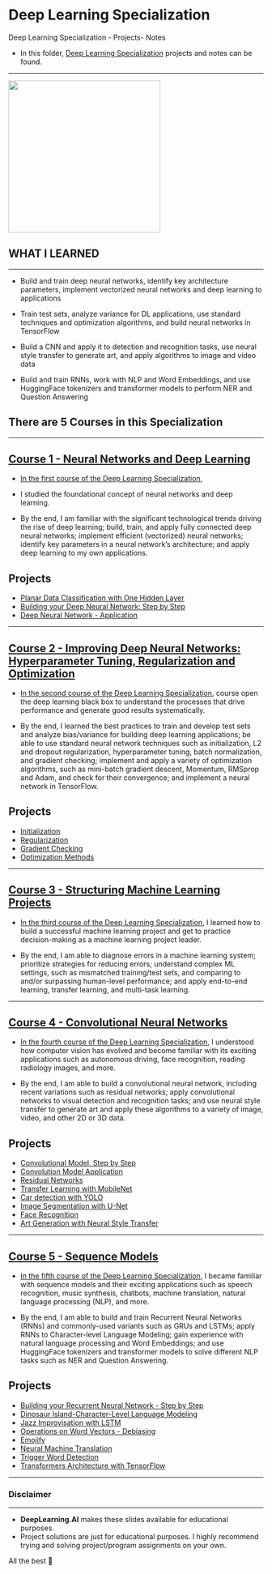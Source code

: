 # Deep Learning Specialization
Deep Learning Specialization - Projects- Notes

- In this folder, [Deep Learning Specialization](https://www.coursera.org/specializations/deep-learning) projects and notes can be found.
----------------------------------------

<img src="https://aikademi.com/wp-content/uploads/2018/01/deeplearning.png" width="300" height="300">

## WHAT  I LEARNED
------------------------

- Build and train deep neural networks, identify key architecture parameters, implement vectorized neural networks and deep learning to applications

- Train test sets, analyze variance for DL applications, use standard techniques and optimization algorithms, and build neural networks in TensorFlow

- Build a CNN and apply it to detection and recognition tasks, use neural style transfer to generate art, and apply algorithms to image and video data

- Build and train RNNs, work with NLP and Word Embeddings, and use HuggingFace tokenizers and transformer models to perform NER and Question Answering



## There are 5 Courses in this Specialization
--------------------------------------------------

## [Course 1 - Neural Networks and Deep Learning](https://github.com/kb1907/Deep-Learning-Specialization/tree/main/Neural%20Networks%20and%20Deep%20Learning)

- [In the first course of the Deep Learning Specialization](https://www.coursera.org/learn/neural-networks-deep-learning?specialization=deep-learning), 

- I studied the foundational concept of neural networks and deep learning. 
- By the end,  I am familiar with the significant technological trends driving the rise of deep learning; build, train, and apply fully connected deep neural networks; implement efficient (vectorized) neural networks; identify key parameters in a neural network’s architecture; and apply deep learning to my own applications.

**Projects**
--------------
- [Planar Data Classification with One Hidden Layer](https://github.com/kb1907/Deep-Learning-Specialization/blob/main/Neural%20Networks%20and%20Deep%20Learning/Week3/ProgrammingAssignment_Planar_data_classification_with_one_hidden_layer.ipynb)
- [Building your Deep Neural Network: Step by Step](https://github.com/kb1907/Deep-Learning-Specialization/blob/main/Neural%20Networks%20and%20Deep%20Learning/Week4/ProgrammingAssignment_Building_your_Deep_Neural_Network_Step_by_Step.ipynb)
- [Deep Neural Network - Application](https://github.com/kb1907/Deep-Learning-Specialization/blob/main/Neural%20Networks%20and%20Deep%20Learning/Week4/ProgrammingAssignment_Deep%20Neural%20Network%20-%20Application.ipynb)

--------------------------------------------------------

## [Course 2 - Improving Deep Neural Networks: Hyperparameter Tuning, Regularization and Optimization](https://github.com/kb1907/Deep-Learning-Specialization/tree/main/Improving%20Deep%20Neural%20Networks_Hyperparameter%20Tuning%2C%20Regularization%20and%20Optimization)

- [In the second course of the Deep Learning Specialization](https://www.coursera.org/learn/deep-neural-network?specialization=deep-learning), course open the deep learning black box to understand the processes that drive performance and generate good results systematically. 

- By the end, I learned the best practices to train and develop test sets and analyze bias/variance for building deep learning applications; be able to use standard neural network techniques such as initialization, L2 and dropout regularization, hyperparameter tuning, batch normalization, and gradient checking; implement and apply a variety of optimization algorithms, such as mini-batch gradient descent, Momentum, RMSprop and Adam, and check for their convergence; and implement a neural network in TensorFlow.

**Projects**
--------------
- [Initialization](https://github.com/kb1907/Deep-Learning-Specialization/blob/main/Improving%20Deep%20Neural%20Networks_Hyperparameter%20Tuning%2C%20Regularization%20and%20Optimization/Week1/ProgrammingAssignment_Initialization.ipynb)
- [Regularization](https://github.com/kb1907/Deep-Learning-Specialization/blob/main/Improving%20Deep%20Neural%20Networks_Hyperparameter%20Tuning%2C%20Regularization%20and%20Optimization/Week1/ProgrammingAssignment_Regularization.ipynb)
- [Gradient Checking](https://github.com/kb1907/Deep-Learning-Specialization/blob/main/Improving%20Deep%20Neural%20Networks_Hyperparameter%20Tuning%2C%20Regularization%20and%20Optimization/Week1/ProgrammingAssignment_Gradient_Checking.ipynb)
- [Optimization Methods](https://github.com/kb1907/Deep-Learning-Specialization/blob/main/Improving%20Deep%20Neural%20Networks_Hyperparameter%20Tuning%2C%20Regularization%20and%20Optimization/Week2/ProgrammingAssignment_Optimization_methods.ipynb)


--------------------------------------------------



## [Course 3 - Structuring Machine Learning Projects](https://github.com/kb1907/Deep-Learning-Specialization/tree/main/Structuring%20Machine%20Learning%20Projects)

- [In the third course of the Deep Learning Specialization](https://www.coursera.org/learn/machine-learning-projects?specialization=deep-learning), I learned how to build a successful machine learning project and get to practice decision-making as a machine learning project leader. 

- By the end, I am able to diagnose errors in a machine learning system; prioritize strategies for reducing errors; understand complex ML settings, such as mismatched training/test sets, and comparing to and/or surpassing human-level performance; and apply end-to-end learning, transfer learning, and multi-task learning.

--------------------------------------------


## [Course 4 - Convolutional Neural Networks](https://github.com/kb1907/Deep-Learning-Specialization/tree/main/Convolutional%20Neural%20Networks)

- [In the fourth course of the Deep Learning Specialization](https://www.coursera.org/learn/convolutional-neural-networks?specialization=deep-learning), I understood how computer vision has evolved and become familiar with its exciting applications such as autonomous driving, face recognition, reading radiology images, and more.

- By the end, I am able to build a convolutional neural network, including recent variations such as residual networks; apply convolutional networks to visual detection and recognition tasks; and use neural style transfer to generate art and apply these algorithms to a variety of image, video, and other 2D or 3D data.

**Projects**
--------------
- [Convolutional Model, Step by Step](https://github.com/kb1907/Deep-Learning-Specialization/blob/main/Convolutional%20Neural%20Networks/Week1/Programming%20Assignment_Convolution_model_Step_by_Step_v1.ipynb)
- [Convolution Model Application](https://github.com/kb1907/Deep-Learning-Specialization/blob/main/Convolutional%20Neural%20Networks/Week1/Programming%20Assignment_Convolution_model_Application.ipynb)
- [Residual Networks](https://github.com/kb1907/Deep-Learning-Specialization/blob/main/Convolutional%20Neural%20Networks/Week2/Programming%20Assignment_Residual_Networks.ipynb)
- [Transfer Learning with MobileNet](https://github.com/kb1907/Deep-Learning-Specialization/blob/main/Convolutional%20Neural%20Networks/Week2/Programming%20Assignment_Transfer_learning_with_MobileNet_v1.ipynb)
- [Car detection with YOLO](https://github.com/kb1907/Deep-Learning-Specialization/blob/main/Convolutional%20Neural%20Networks/Week3/Programming%20Assignment_Autonomous_driving_application_Car_detection.ipynb)
- [Image Segmentation with U-Net](https://github.com/kb1907/Deep-Learning-Specialization/blob/main/Convolutional%20Neural%20Networks/Week3/Programming%20Assignment_Image_segmentation_Unet_v2.ipynb)
- [Face Recognition](https://github.com/kb1907/Deep-Learning-Specialization/blob/main/Convolutional%20Neural%20Networks/Week4/Programming%20Assignment_Face_Recognition.ipynb)
- [Art Generation with Neural Style Transfer](https://github.com/kb1907/Deep-Learning-Specialization/blob/main/Convolutional%20Neural%20Networks/Week4/Programming%20Assignment_Art_Generation_with_Neural_Style_Transfer.ipynb)

----------------------------------------------------


## [Course 5 - Sequence Models](https://github.com/kb1907/Deep-Learning-Specialization/tree/main/Sequence%20Models)

- [In the fifth course of the Deep Learning Specialization](https://www.coursera.org/learn/nlp-sequence-models?specialization=deep-learning), I became familiar with sequence models and their exciting applications such as speech recognition, music synthesis, chatbots, machine translation, natural language processing (NLP), and more. 

- By the end, I am able to build and train Recurrent Neural Networks (RNNs) and commonly-used variants such as GRUs and LSTMs; apply RNNs to Character-level Language Modeling; gain experience with natural language processing and Word Embeddings; and use HuggingFace tokenizers and transformer models to solve different NLP tasks such as NER and Question Answering.

**Projects**
--------------

- [Building your Recurrent Neural Network - Step by Step](https://github.com/kb1907/Deep-Learning-Specialization/blob/main/Sequence%20Models/Week1/Programming%20Assignment_Building_a_Recurrent_Neural_Network_Step_by_Step.ipynb)
- [Dinosaur Island-Character-Level Language Modeling](https://github.com/kb1907/Deep-Learning-Specialization/blob/main/Sequence%20Models/Week1/Programming%20Assignment_Dinosaurus_Island_Character_level_language_model.ipynb)
- [Jazz Improvisation with LSTM](https://github.com/kb1907/Deep-Learning-Specialization/blob/main/Sequence%20Models/Week1/Programming%20Assignment_Improvise_a_Jazz_Solo_with_an_LSTM_Network_v4.ipynb)
- [Operations on Word Vectors - Debiasing](https://github.com/kb1907/Deep-Learning-Specialization/blob/main/Sequence%20Models/Week2/Programming%20Assignment_Operations_on_word_vectors_v2a.ipynb)
- [Emojify](https://github.com/kb1907/Deep-Learning-Specialization/blob/main/Sequence%20Models/Week2/Programming%20Assignment_Emoji_v3a.ipynb)
- [Neural Machine Translation](https://github.com/kb1907/Deep-Learning-Specialization/blob/main/Sequence%20Models/Week3/Programming%20Assignment_Neural_machine_translation_with_attention_v4a.ipynb)
- [Trigger Word Detection](https://github.com/kb1907/Deep-Learning-Specialization/blob/main/Sequence%20Models/Week3/Programming%20Assignment_Trigger_word_detection_v2a.ipynb)
- [Transformers Architecture with TensorFlow](https://github.com/kb1907/Deep-Learning-Specialization/blob/main/Sequence%20Models/Week4/Programming%20Assignment_Transformer_Subclass_v1.ipynb)

------------------------------------------------

### Disclaimer
------------------------------------
- **DeepLearning.AI** makes these slides available for educational purposes. 
- Project solutions are just for educational purposes. I highly recommend trying and solving project/program assignments on your own.

All the best 🤘
